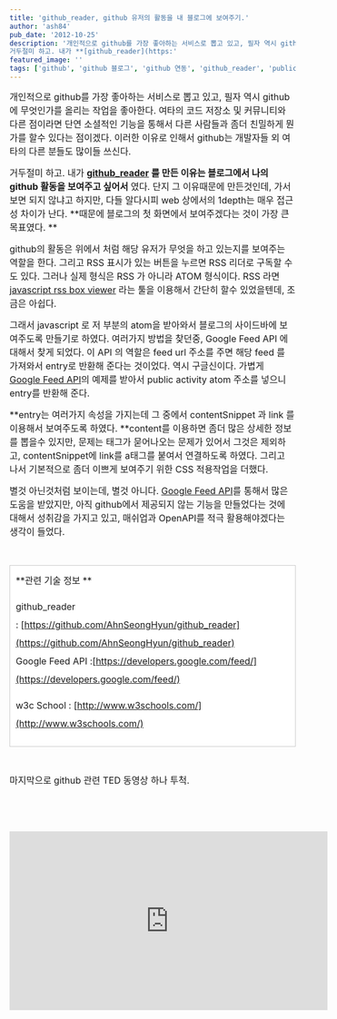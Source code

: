 ```yaml
---
title: 'github_reader, github 유저의 활동을 내 블로그에 보여주기.'
author: 'ash84'
pub_date: '2012-10-25'
description: '개인적으로 github를 가장 좋아하는 서비스로 뽑고 있고, 필자 역시 github 에 무엇인가를 올리는 작업을 좋아한다. 여타의 코드 저장소 및 커뮤니티와 다른 점이라면 단연 소셜적인 기능을 통해서 다른 사람들과 좀더 친밀하게 뭔가를 할수 있다는 점이겠다. 이러한 이유로 인해서 github는 개발자들 외 여타의 다른 분들도 많이들 쓰신다. 
거두절미 하고. 내가 **[github_reader](https:'
featured_image: ''
tags: ['github', 'github 블로그', 'github 연동', 'github_reader', 'public activity', '블로그와 연동']
---
```



<span style="font-size: 12pt;">개인적으로 github를 가장 좋아하는 서비스로 뽑고 있고, 필자 역시 github 에 무엇인가를 올리는 작업을 좋아한다. 여타의 코드 저장소 및 커뮤니티와 다른 점이라면 단연 소셜적인 기능을 통해서 다른 사람들과 좀더 친밀하게 뭔가를 할수 있다는 점이겠다. 이러한 이유로 인해서 github는 개발자들 외 여타의 다른 분들도 많이들 쓰신다. </span>

<span style="font-size: 12pt;">거두절미 하고. 내가 **[github_reader](https://github.com/AhnSeongHyun/github_reader) 를 만든 이유는 블로그에서 나의 github 활동을 보여주고 싶어서** 였다. 단지 그 이유때문에 만든것인데, 가서 보면 되지 않냐고 하지만, 다들 알다시피 web 상에서의 1depth는 매우 접근성 차이가 난다. **때문에 블로그의 첫 화면에서 보여주겠다는 것이 가장 큰 목표였다. **</span>

<span style="font-size: 12pt;">github의 활동은 위에서 처럼 해당 유저가 무엇을 하고 있는지를 보여주는 역할을 한다. 그리고 RSS 표시가 있는 버튼을 누르면 RSS 리더로 구독할 수도 있다. 그러나 실제 형식은 RSS 가 아니라 ATOM 형식이다. RSS 라면 [javascript rss box viewer](http://p3k.org/rss/) 라는 툴을 이용해서 간단히 할수 있었을텐데, 조금은 아쉽다. </span>

<span style="font-size: 12pt;">그래서 javascript 로 저 부분의 atom을 받아와서 블로그의 사이드바에 보여주도록 만들기로 하였다. 여러가지 방법을 찾던중, Google Feed API 에 대해서 찾게 되었다. 이 API 의 역할은 feed url 주소를 주면 해당 feed 를 가져와서 entry로 반환해 준다는 것이었다. 역시 구글신이다. 가볍게 [Google Feed API](https://developers.google.com/feed/)의 예제를 받아서 public activity atom 주소를 넣으니 entry를 반환해 준다. </span>

<span style="font-size: 12pt;">**entry는 여러가지 속성을 가지는데 그 중에서 contentSnippet 과 link 를 이용해서 보여주도록 하였다. **content를 이용하면 좀더 많은 상세한 정보를 뽑을수 있지만, 문제는 태그가 묻어나오는 문제가 있어서 그것은 제외하고, contentSnippet에 link를 a태그를 붙여서 연결하도록 하였다. </span><span style="font-size: 12pt;">그리고 나서 기본적으로 좀더 이쁘게 보여주기 위한 CSS 적용작업을 더했다. </span>

<span style="font-size: 12pt;">별것 아닌것처럼 보이는데, 별것 아니다. [Google Feed API](https://developers.google.com/feed/)를 통해서 많은 도움을 받았지만, 아직 github에서 제공되지 않는 기능을 만들었다는 것에 대해서 성취감을 가지고 있고, 매쉬업과 OpenAPI를 적극 활용해야겠다는 생각이 들었다. </span>

<span style="font-size: 12pt;"> </span>

<div class="txc-textbox" style="border: 1px solid #cbcbcb; background-color: #ffffff; padding: 10px;"><span style="font-size: medium;"><span style="line-height: 32px;">**관련 기술 정보 **</span></span>

<span style="font-size: medium;"><span style="line-height: 32px;">github_reader : [https://github.com/AhnSeongHyun/github_reader](https://github.com/AhnSeongHyun/github_reader)</span>  
<span style="line-height: 32px;">Google Feed API :[https://developers.google.com/feed/](https://developers.google.com/feed/)</span></span>

<span style="font-size: medium;"><span style="line-height: 32px;">w3c School : [http://www.w3schools.com/](http://www.w3schools.com/)</span></span>

</div><span style="font-size: medium;"><span style="line-height: 32px;"> </span></span>

<span style="font-size: 12pt;">마지막으로 github 관련 TED 동영상 하나 투척. </span>

<span style="font-size: 12pt;"> </span>

 

<center>  
<iframe allowfullscreen="allowfullscreen" frameborder="0" height="315" scrolling="no" src="http://embed.ted.com/talks/lang/ko/clay_shirky_how_the_internet_will_one_day_transform_government.html" width="560">  
 </center></iframe></center>  



